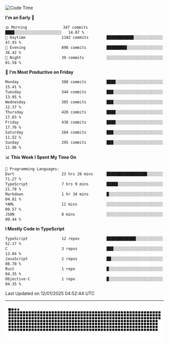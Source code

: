 <!--
<picture>
  <source
    srcset="https://github-readme-stats.vercel.app/api?username=kevinxft&show_icons=true&theme=dark"
    media="(prefers-color-scheme: dark)"
  />
  <source
    srcset="https://github-readme-stats.vercel.app/api?username=kevinxft&show_icons=true"
    media="(prefers-color-scheme: light), (prefers-color-scheme: no-preference)"
  />
  <img src="https://github-readme-stats.vercel.app/api?username=kevinxft&show_icons=true" />
</picture>
-->

<!--START_SECTION:waka-->
![Code Time](http://img.shields.io/badge/Code%20Time-3%2C011%20hrs%2043%20mins-blue)

**I'm an Early 🐤** 

```text
🌞 Morning                347 commits         ████░░░░░░░░░░░░░░░░░░░░░   14.07 % 
🌆 Daytime                1182 commits        ████████████░░░░░░░░░░░░░   47.93 % 
🌃 Evening                898 commits         █████████░░░░░░░░░░░░░░░░   36.42 % 
🌙 Night                  39 commits          ░░░░░░░░░░░░░░░░░░░░░░░░░   01.58 % 
```
📅 **I'm Most Productive on Friday** 

```text
Monday                   380 commits         ████░░░░░░░░░░░░░░░░░░░░░   15.41 % 
Tuesday                  344 commits         ███░░░░░░░░░░░░░░░░░░░░░░   13.95 % 
Wednesday                305 commits         ███░░░░░░░░░░░░░░░░░░░░░░   12.37 % 
Thursday                 420 commits         ████░░░░░░░░░░░░░░░░░░░░░   17.03 % 
Friday                   438 commits         ████░░░░░░░░░░░░░░░░░░░░░   17.76 % 
Saturday                 284 commits         ███░░░░░░░░░░░░░░░░░░░░░░   11.52 % 
Sunday                   295 commits         ███░░░░░░░░░░░░░░░░░░░░░░   11.96 % 
```


📊 **This Week I Spent My Time On** 

```text
💬 Programming Languages: 
Dart                     23 hrs 26 mins      ██████████████████░░░░░░░   71.27 % 
TypeScript               7 hrs 9 mins        █████░░░░░░░░░░░░░░░░░░░░   21.78 % 
Markdown                 1 hr 34 mins        █░░░░░░░░░░░░░░░░░░░░░░░░   04.81 % 
YAML                     11 mins             ░░░░░░░░░░░░░░░░░░░░░░░░░   00.57 % 
JSON                     8 mins              ░░░░░░░░░░░░░░░░░░░░░░░░░   00.44 % 
```

**I Mostly Code in TypeScript** 

```text
TypeScript               12 repos            █████████████░░░░░░░░░░░░   52.17 % 
C                        3 repos             ███░░░░░░░░░░░░░░░░░░░░░░   13.04 % 
JavaScript               2 repos             ██░░░░░░░░░░░░░░░░░░░░░░░   08.70 % 
Rust                     1 repo              █░░░░░░░░░░░░░░░░░░░░░░░░   04.35 % 
Objective-C              1 repo              █░░░░░░░░░░░░░░░░░░░░░░░░   04.35 % 
```




 Last Updated on 12/01/2025 04:52:44 UTC
<!--END_SECTION:waka-->

---

<picture>
  <source media="(prefers-color-scheme: dark)" srcset="https://raw.githubusercontent.com/kevinxft/kevinxft/output/github-contribution-grid-snake-dark.svg">
  <source media="(prefers-color-scheme: light)" srcset="https://raw.githubusercontent.com/kevinxft/kevinxft/output/github-contribution-grid-snake.svg">
  <img alt="github contribution grid snake animation" src="https://raw.githubusercontent.com/kevinxft/kevinxft/output/github-contribution-grid-snake.svg">
</picture>
